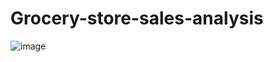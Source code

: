 # Grocery-store-sales-analysis

![image](https://github.com/user-attachments/assets/c7a0c501-6077-4367-b5cb-bd30e0b07958)
